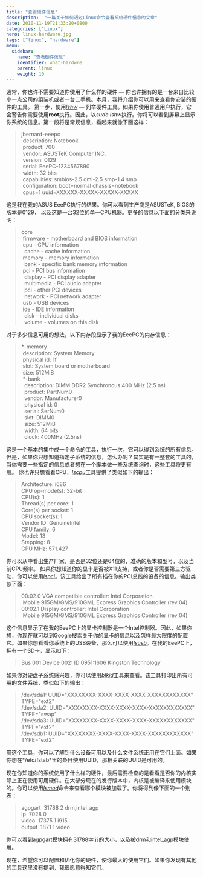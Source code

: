 ```yaml
---
title: "查看硬件信息"
description:  "一篇关于如何通过Linux命令查看系统硬件信息的文章"
date: 2010-11-19T21:33:20+0800
categories: ["Linux"]
hero: linux-hardware.jpg
tags: ["linux", "hardware"]
menu:
  sidebar:
    name: "查看硬件信息"
    identifier: what-hardwre
    parent: linux
    weight: 10
---
```


通常，你也许不需要知道你使用了什么样的硬件 — 你也许拥有的是一台来自比较小一点公司的组装机或者一台二手机。本月，我将介绍你可以用来查看你安装的硬件的工具。 第一步，使用[*lshw*][lshw_link] — 列举硬件工具。如果你使用普通用户执行，它会警告你需要使用**root**执行。因此，以*sudo lshw*执行。你将可以看到屏幕上显示你系统的信息。第一段将是常规信息，看起来就像下面这样：   

> jbernard-eeepc   
> &nbsp;description: Notebook   
> &nbsp;product: 700   
> &nbsp;vendor: ASUSTeK Computer INC.   
> &nbsp;version: 0129   
> &nbsp;serial: EeePC-1234567890   
> &nbsp;width: 32 bits   
> &nbsp;capabilities: smbios-2.5 dmi-2.5 smp-1.4 smp   
> &nbsp;configuration: boot=normal chassis=notebook   
> &nbsp;cpus=1 uuid=XXXXXX-XXXXX-XXXXX-XXXXX   

这是我在我的ASUS EeePC执行的结果。你可以看到生产商是ASUSTeK, BIOS的版本是0129， 以及这是一台32位的单一CPU机器。更多的信息以下面的分类来说明：   

> core   
> &nbsp;firmware - motherboard and BIOS information   
> &nbsp;cpu - CPU information   
> &nbsp;&nbsp;cache - cache information   
> &nbsp;memory - memory information   
> &nbsp;&nbsp;bank - specific bank memory information   
> &nbsp;pci - PCI bus information   
> &nbsp;&nbsp;display - PCI display adapter   
> &nbsp;&nbsp;multimedia - PCI audio adapter   
> &nbsp;&nbsp;pci - other PCI devices   
> &nbsp;&nbsp;network - PCI network adapter   
> &nbsp;usb - USB devices   
> &nbsp;ide - IDE information   
> &nbsp;&nbsp;disk - individual disks   
> &nbsp;&nbsp;volume - volumes on this disk   

对于多少信息可用的想法，以下内存段显示了我的EeePC的内存信息：  

> \*-memory   
> &nbsp;description: System Memory   
> &nbsp;physical id: 1f     
> &nbsp;slot: System board or motherboard   
> &nbsp;size: 512MiB   
> &nbsp;\*-bank   
> &nbsp;&nbsp;description: DIMM DDR2 Synchronous 400 MHz (2.5 ns)   
> &nbsp;&nbsp;product: PartNum0   
> &nbsp;&nbsp;vendor: Manufacturer0   
> &nbsp;&nbsp;physical id: 0   
> &nbsp;&nbsp;serial: SerNum0   
> &nbsp;&nbsp;slot: DIMM0   
> &nbsp;&nbsp;size: 512MiB   
> &nbsp;&nbsp;width: 64 bits   
> &nbsp;&nbsp;clock: 400MHz (2.5ns)   

这是一个基本的集中成一个命令的工具，执行一次，它可以得到系统的所有信息。但是，如果你只想知道指定子系统的信息，怎么办呢？其实是有一整套的工具的，当你需要一些指定的信息或者想在一个脚本做一些系统查询时，这些工具将更有用。
你也许只想看看CPU，[*lscpu*][lscpu_link]工具提供了类似如下的输出：   

> Architecture:          i686   
> CPU op-mode(s):        32-bit   
> CPU(s):                1   
> Thread(s) per core:    1   
> Core(s) per socket:    1   
> CPU socket(s):         1   
> Vendor ID:             GenuineIntel   
> CPU family:            6   
> Model:                 13   
> Stepping:              8   
> CPU MHz:               571.427   

你可以从中看出生产厂家，是否是32位还是64位的，准确的版本和型号，以及当前CPU频率。 如果你想知道你的显卡是否被X11支持，或者你是否需要第三方驱动，你可以使用[*lspci*][lspci_link]。该工具给出了所有插在你的PCI总线的设备的信息。输出类似下面：  

> 00:02.0 VGA compatible controller: Intel Corporation   
> &nbsp;Mobile 915GM/GMS/910GML Express Graphics Controller (rev 04)   
> 00:02.1 Display controller: Intel Corporation   
> &nbsp;Mobile 915GM/GMS/910GML Express Graphics Controller (rev 04)   

这个信息显示了在我的EeePC上的显卡控制器是一个Intel控制器。因此，如果你想，你现在就可以到Google搜索关于你的显卡的信息以及怎样最大限度的配置它。如果你想看看你系统上的USB设备，那么可以使用[*lsusb*][lsusb_link]。在我的EeePC上，拥有一个SD卡，显示如下：
> Bus 001 Device 002: ID 0951:1606 Kingston Technology   

如果你对硬盘子系统感兴趣，你可以使用[*blkid*][blkid_link]工具来查看。该工具打印出所有可用的文件系统，类似如下的输出：  

> /dev/sda1: UUID="XXXXXXXX-XXXX-XXXX-XXXX-XXXXXXXXXXXX" TYPE="ext2"   
> /dev/sda2: UUID="XXXXXXXX-XXXX-XXXX-XXXX-XXXXXXXXXXXX" TYPE="swap"   
> /dev/sda3: UUID="XXXXXXXX-XXXX-XXXX-XXXX-XXXXXXXXXXXX" TYPE="ext2"   
> /dev/sdb1: UUID="XXXXXXXX-XXXX-XXXX-XXXX-XXXXXXXXXXXX" TYPE="ext2"   

用这个工具，你可以了解到什么设备可用以及什么文件系统正用在它们上面。如果你想在*/etc/fstab*里的条目使用UUID，那相关联的UUID是可用的。

现在你知道你的系统使用了什么样的硬件，最后需要检查的是看看是否你的内核实际上正在使用可用硬件。在大部分现在的发行版本中，内核是被编译来使用模块的。你可以使用[*lsmod*][lsmod_link]命令来查看哪个模块被加载了。你将得到像下面的一个别表：  

> agpgart&nbsp;&nbsp;31788  2 drm,intel_agp   
> lp&nbsp;&nbsp;7028  0   
> video&nbsp;&nbsp;17375  1 i915   
> output&nbsp;&nbsp;1871  1 video   

你可以看到agpgart模块拥有31788字节的大小，以及被drm和intel\_agp模块使用。

现在，希望你可以配置和优化你的硬件，使你最大的使用它们。如果你发现有其他的工具这里没有提到，我很愿意得知它们。

[orignal_article_link]: http://www.linuxjournal.com/content/what-hardware-do-i-have
[lshw_link]: http://linux.die.net/man/1/lshw
[lscpu_link]: http://www.unix.com/man-page/Linux/1/lscpu/
[lspci_link]: http://linux.die.net/man/8/lspci
[lsusb_link]: http://linux.die.net/man/8/lsusb
[blkid_link]: http://linux.die.net/man/8/blkid
[lsmod_link]: http://linux.die.net/man/8/lsmod